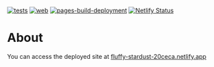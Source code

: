 [![tests](https://github.com/bayesplay/bayesplay-web/actions/workflows/tests.yml/badge.svg)](https://github.com/bayesplay/bayesplay-web/actions/workflows/tests.yml)
[![web](https://github.com/bayesplay/bayesplay-web/actions/workflows/deploy.yml/badge.svg)](https://github.com/bayesplay/bayesplay-web/actions/workflows/deploy.yml)
[![pages-build-deployment](https://github.com/bayesplay/bayesplay-web/actions/workflows/pages/pages-build-deployment/badge.svg)](https://github.com/bayesplay/bayesplay-web/actions/workflows/pages/pages-build-deployment)
[![Netlify Status](https://api.netlify.com/api/v1/badges/160b12fa-52b3-402b-bf09-ba84d6190dce/deploy-status)](https://app.netlify.com/sites/fluffy-stardust-20ceca/deploys)

# About

You can access the deployed site at [fluffy-stardust-20ceca.netlify.app](https://fluffy-stardust-20ceca.netlify.app/)




